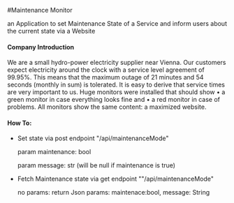 #Maintenance Monitor
<p>an Application to set Maintenance State of a Service and inform users about the current state via a Website</p>

<div>
    <h4>Company Introduction</h4>
<article>
    We are a small hydro-power electricity supplier near Vienna. Our customers expect electricity
around the clock with a service level agreement of 99.95%. This means that the maximum
outage of 21 minutes and 54 seconds (monthly in sum) is tolerated. It is easy to derive that
service times are very important to us. Huge monitors were installed that should show
• a green monitor in case everything looks fine and
• a red monitor in case of problems.
All monitors show the same content: a maximized website.
</article>
</div>

<div>
<h4>How To:</h4>
    <ul>
        <li>
            <p>Set state via post endpoint "/api/maintenanceMode"</p>
            <p>param maintenance: bool</p>
            <p>param message: str (will be null if maintenance is true)</p>
        <li>
            <p>Fetch Maintenance state via get endpoint ""/api/maintenanceMode"</p>
            <p>no params: return Json params: maintenace:bool, message: String</p>
    </ul>
</div>